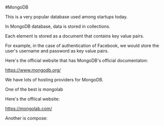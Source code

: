 #MongoDB 

This is a very popular database used among startups today. 

In MongoDB database, data is stored in collections. 

Each element is stored as a document that contains key value pairs. 

For example, in the case of authentication of Facebook, we would store the user's username and password as key value pairs. 

Here's the official website that has MongoDB's official documentaton:

https://www.mongodb.org/

We have lots of hosting providers for MongoDB.

One of the best is mongolab

Here's the offiical website:

https://mongolab.com/

Another is compose: 


